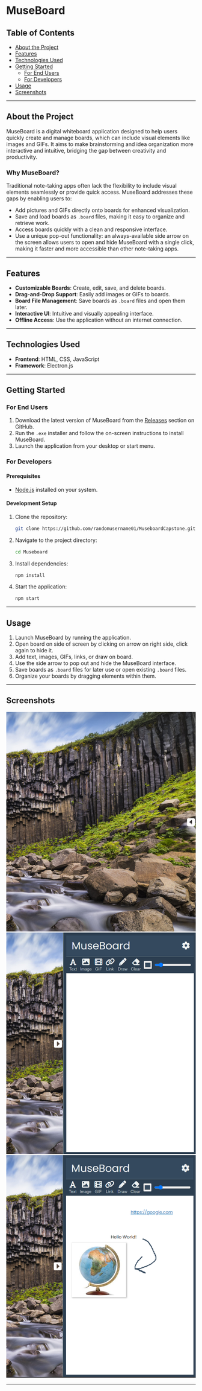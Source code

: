 # **MuseBoard**

## **Table of Contents**
- [About the Project](#about-the-project)
- [Features](#features)
- [Technologies Used](#technologies-used)
- [Getting Started](#getting-started)
  - [For End Users](#for-end-users)
  - [For Developers](#for-developers)
- [Usage](#usage)
- [Screenshots](#screenshots)

---

## **About the Project**
MuseBoard is a digital whiteboard application designed to help users quickly create and manage boards, which can include visual elements like images and GIFs. It aims to make brainstorming and idea organization more interactive and intuitive, bridging the gap between creativity and productivity.

### **Why MuseBoard?**
Traditional note-taking apps often lack the flexibility to include visual elements seamlessly or provide quick access. MuseBoard addresses these gaps by enabling users to:
- Add pictures and GIFs directly onto boards for enhanced visualization.
- Save and load boards as `.board` files, making it easy to organize and retrieve work.
- Access boards quickly with a clean and responsive interface.
- Use a unique pop-out functionality: an always-available side arrow on the screen allows users to open and hide MuseBoard with a single click, making it faster and more accessible than other note-taking apps.

---

## **Features**
- **Customizable Boards**: Create, edit, save, and delete boards.
- **Drag-and-Drop Support**: Easily add images or GIFs to boards.
- **Board File Management**: Save boards as `.board` files and open them later.
- **Interactive UI**: Intuitive and visually appealing interface.
- **Offline Access**: Use the application without an internet connection.

---

## **Technologies Used**
- **Frontend**: HTML, CSS, JavaScript
- **Framework**: Electron.js

---

## **Getting Started**

### For End Users
1. Download the latest version of MuseBoard from the [Releases](https://github.com/randomusername01/MuseboardCapstone/releases) section on GitHub.
2. Run the `.exe` installer and follow the on-screen instructions to install MuseBoard.
3. Launch the application from your desktop or start menu.

### For Developers
#### Prerequisites
- [Node.js](https://nodejs.org/) installed on your system.

#### Development Setup
1. Clone the repository:
   ```bash
   git clone https://github.com/randomusername01/MuseboardCapstone.git
   ```
2. Navigate to the project directory:
   ```bash
   cd Museboard
   ```
3. Install dependencies:
   ```bash
   npm install
   ```
4. Start the application:
   ```bash
   npm start
   ```

---

## **Usage**
1. Launch MuseBoard by running the application.
2. Open board on side of screen by clicking on arrow on right side, click again to hide it.
3. Add text, images, GIFs, links, or draw on board.
4. Use the side arrow to pop out and hide the MuseBoard interface.
5. Save boards as `.board` files for later use or open existing `.board` files.
6. Organize your boards by dragging elements within them.

---

## **Screenshots**
![MuseBoard when closed](https://github.com/Cjking57893/Museboard/blob/main/assets/MuseBoard%20Screenshots/Closed.png)
![MuseBoard when open](https://github.com/Cjking57893/Museboard/blob/main/assets/MuseBoard%20Screenshots/Opened.png)
![MuseBoard in use](https://github.com/Cjking57893/Museboard/blob/main/assets/MuseBoard%20Screenshots/In-Use.png)

---
